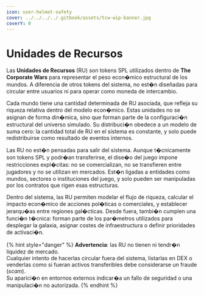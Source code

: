 ```yaml
---
icon: user-helmet-safety
cover: ../../../../.gitbook/assets/tcw-wip-banner.jpg
coverY: 0
---
```


# Unidades de Recursos

Las **Unidades de Recursos** (RU) son tokens SPL utilizados dentro de **The Corporate Wars** para representar el peso econ�mico estructural de los mundos. A diferencia de otros tokens del sistema, no est�n diseñadas para circular entre usuarios ni para operar como moneda de intercambio.

Cada mundo tiene una cantidad determinada de RU asociada, que refleja su riqueza relativa dentro del modelo econ�mico. Estas unidades no se asignan de forma din�mica, sino que forman parte de la configuraci�n estructural del universo simulado. Su distribuci�n obedece a un modelo de suma cero: la cantidad total de RU en el sistema es constante, y solo puede redistribuirse como resultado de eventos internos.

Las RU no est�n pensadas para salir del sistema. Aunque t�cnicamente son tokens SPL y podr�an transferirse, el dise�o del juego impone restricciones expl�citas: no se comercializan, no se transfieren entre jugadores y no se utilizan en mercados. Est�n ligadas a entidades como mundos, sectores o instituciones del juego, y solo pueden ser manipuladas por los contratos que rigen esas estructuras.

Dentro del sistema, las RU permiten modelar el flujo de riqueza, calcular el impacto econ�mico de acciones pol�ticas o comerciales, y establecer jerarqu�as entre regiones gal�cticas. Desde fuera, tambi�n cumplen una funci�n t�cnica: forman parte de los par�metros utilizados para desplegar la galaxia, asignar costes de infraestructura o definir prioridades de activaci�n.

{% hint style="danger" %}
**Advertencia**: las RU no tienen ni tendr�n liquidez de mercado.\
Cualquier intento de hacerlas circular fuera del sistema, listarlas en DEX o venderlas como si fueran activos transferibles debe considerarse un fraude (_scam_).\
Su aparici�n en entornos externos indicar�a un fallo de seguridad o una manipulaci�n no autorizada.
{% endhint %}
